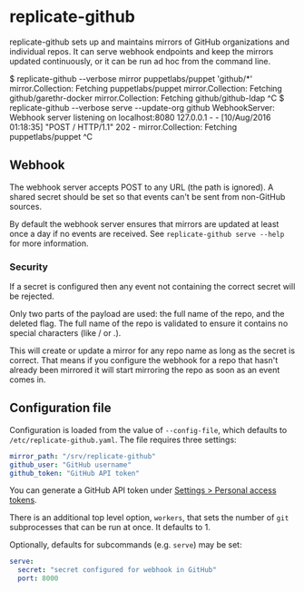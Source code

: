 # replicate-github

replicate-github sets up and maintains mirrors of GitHub organizations and
individual repos. It can serve webhook endpoints and keep the mirrors updated
continuously, or it can be run ad hoc from the command line.

  $ replicate-github --verbose mirror puppetlabs/puppet 'github/*'
  mirror.Collection: Fetching puppetlabs/puppet
  mirror.Collection: Fetching github/garethr-docker
  mirror.Collection: Fetching github/github-ldap
  ^C
  $ replicate-github --verbose serve --update-org github
  WebhookServer: Webhook server listening on localhost:8080
  127.0.0.1 - - [10/Aug/2016 01:18:35] "POST / HTTP/1.1" 202 -
  mirror.Collection: Fetching puppetlabs/puppet
  ^C

## Webhook

The webhook server accepts POST to any URL (the path is ignored). A shared
secret should be set so that events can't be sent from non-GitHub sources.

By default the webhook server ensures that mirrors are updated at least once a
day if no events are received. See `replicate-github serve --help` for more
information.

### Security

If a secret is configured then any event not containing the correct secret will
be rejected.

Only two parts of the payload are used: the full name of the repo, and the
deleted flag. The full name of the repo is validated to ensure it contains no
special characters (like / or .).

This will create or update a mirror for any repo name as long as the secret is
correct. That means if you configure the webhook for a repo that hasn't already
been mirrored it will start mirroring the repo as soon as an event comes in.

## Configuration file

Configuration is loaded from the value of `--config-file`, which defaults to
`/etc/replicate-github.yaml`. The file requires three settings:

~~~ yaml
mirror_path: "/srv/replicate-github"
github_user: "GitHub username"
github_token: "GitHub API token"
~~~

You can generate a GitHub API token under [Settings > Personal access
tokens](https://github.com/settings/tokens).

There is an additional top level option, `workers`, that sets the number of
`git` subprocesses that can be run at once. It defaults to 1.

Optionally, defaults for subcommands (e.g. `serve`) may be set:

~~~ yaml
serve:
  secret: "secret configured for webhook in GitHub"
  port: 8000
~~~
